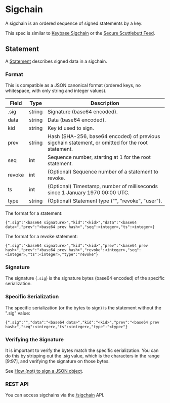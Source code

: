 # Sigchain

A sigchain is an ordered sequence of signed statements by a key.

This spec is similar to [Keybase Sigchain](https://keybase.io/docs/teams/sigchain_v2) or the [Secure Scuttlebutt Feed](https://ssbc.github.io/scuttlebutt-protocol-guide/#structure).

## Statement

A [Statement](https://godoc.org/github.com/keys-pub/keys#Statement) describes signed data in a sigchain.

### Format

This is compatible as a JSON canonical format (ordered keys, no whitespace, with only string and integer values).

| Field  | Type   | Description                                                                                       |
| ------ | ------ | ------------------------------------------------------------------------------------------------- |
| .sig   | string | Signature (base64 encoded).                                                                       |
| data   | string | Data (base64 encoded).                                                                            |
| kid    | string | Key id used to sign.                                                                              |
| prev   | string | Hash (SHA-256, base64 encoded) of previous sigchain statement, or omitted for the root statement. |
| seq    | int    | Sequence number, starting at 1 for the root statement.                                            |
| revoke | int    | (Optional) Sequence number of a statement to revoke.                                              |
| ts     | int    | (Optional) Timestamp, number of milliseconds since 1 January 1970 00:00 UTC.                      |
| type   | string | (Optional) Statement type ("", "revoke", "user").                                          |

The format for a statement:

```text
{".sig":"<base64 signature>","kid":"<kid>","data":"<base64 data>","prev":"<base64 prev hash>","seq":<integer>,"ts":<integer>}
```

The format for a revoke statement:

```text
{".sig":"<base64 signature>","kid":"<kid>","prev":"<base64 prev hash>","prev":"<base64 prev hash>","revoke":<integer>,"seq":<integer>,"ts":<integer>,"type":"revoke"}
```

### Signature

The signature (`.sig`) is the signature bytes (base64 encoded) of the specific serialization.

### Specific Serialization

The specific serialization (or the bytes to sign) is the statement without the ".sig" value:

```text
{".sig":"","data":"<base64 data>","kid":"<kid>","prev":"<base64 prev hash>","seq":<integer>,"ts":<integer>,"type":"<type>"}
```

### Verifying the Signature

It is important to verify the bytes match the specific serialization.
You can do this by stripping out the .sig value, which is the characters in the range [9:97], and verifying the signature on those bytes.

See [How (not) to sign a JSON object](https://latacora.micro.blog/2019/07/24/how-not-to.html).

### REST API

You can access sigchains via the [/sigchain](../restapi/sigchain.md) API.
